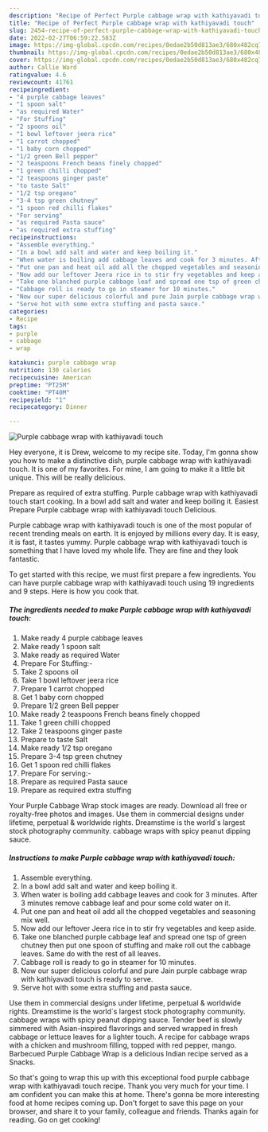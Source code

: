 ```yaml
---
description: "Recipe of Perfect Purple cabbage wrap with kathiyavadi touch"
title: "Recipe of Perfect Purple cabbage wrap with kathiyavadi touch"
slug: 2454-recipe-of-perfect-purple-cabbage-wrap-with-kathiyavadi-touch
date: 2022-02-27T06:59:22.583Z
image: https://img-global.cpcdn.com/recipes/0edae2b50d813ae3/680x482cq70/purple-cabbage-wrap-with-kathiyavadi-touch-recipe-main-photo.jpg
thumbnail: https://img-global.cpcdn.com/recipes/0edae2b50d813ae3/680x482cq70/purple-cabbage-wrap-with-kathiyavadi-touch-recipe-main-photo.jpg
cover: https://img-global.cpcdn.com/recipes/0edae2b50d813ae3/680x482cq70/purple-cabbage-wrap-with-kathiyavadi-touch-recipe-main-photo.jpg
author: Callie Ward
ratingvalue: 4.6
reviewcount: 41761
recipeingredient:
- "4 purple cabbage leaves"
- "1 spoon salt"
- "as required Water"
- "For Stuffing"
- "2 spoons oil"
- "1 bowl leftover jeera rice"
- "1 carrot chopped"
- "1 baby corn chopped"
- "1/2 green Bell pepper"
- "2 teaspoons French beans finely chopped"
- "1 green chilli chopped"
- "2 teaspoons ginger paste"
- "to taste Salt"
- "1/2 tsp oregano"
- "3-4 tsp green chutney"
- "1 spoon red chilli flakes"
- "For serving"
- "as required Pasta sauce"
- "as required extra stuffing"
recipeinstructions:
- "Assemble everything."
- "In a bowl add salt and water and keep boiling it."
- "When water is boiling add cabbage leaves and cook for 3 minutes. After 3 minutes remove cabbage leaf and pour some cold water on it."
- "Put one pan and heat oil add all the chopped vegetables and seasoning mix well."
- "Now add our leftover Jeera rice in to stir fry vegetables and keep aside."
- "Take one blanched purple cabbage leaf and spread one tsp of green chutney then put one spoon of stuffing and make roll out the cabbage leaves. Same do with the rest of all leaves."
- "Cabbage roll is ready to go in steamer for 10 minutes."
- "Now our super delicious colorful and pure Jain purple cabbage wrap with kathiyavadi touch is ready to serve."
- "Serve hot with some extra stuffing and pasta sauce."
categories:
- Recipe
tags:
- purple
- cabbage
- wrap

katakunci: purple cabbage wrap 
nutrition: 130 calories
recipecuisine: American
preptime: "PT25M"
cooktime: "PT40M"
recipeyield: "1"
recipecategory: Dinner

---
```



![Purple cabbage wrap with kathiyavadi touch](https://img-global.cpcdn.com/recipes/0edae2b50d813ae3/680x482cq70/purple-cabbage-wrap-with-kathiyavadi-touch-recipe-main-photo.jpg)

Hey everyone, it is Drew, welcome to my recipe site. Today, I'm gonna show you how to make a distinctive dish, purple cabbage wrap with kathiyavadi touch. It is one of my favorites. For mine, I am going to make it a little bit unique. This will be really delicious.

Prepare as required of extra stuffing. Purple cabbage wrap with kathiyavadi touch start cooking. In a bowl add salt and water and keep boiling it. Easiest Prepare Purple cabbage wrap with kathiyavadi touch Delicious.

Purple cabbage wrap with kathiyavadi touch is one of the most popular of recent trending meals on earth. It is enjoyed by millions every day. It is easy, it is fast, it tastes yummy. Purple cabbage wrap with kathiyavadi touch is something that I have loved my whole life. They are fine and they look fantastic.


To get started with this recipe, we must first prepare a few ingredients. You can have purple cabbage wrap with kathiyavadi touch using 19 ingredients and 9 steps. Here is how you cook that.

<!--inarticleads1-->

##### The ingredients needed to make Purple cabbage wrap with kathiyavadi touch:

1. Make ready 4 purple cabbage leaves
1. Make ready 1 spoon salt
1. Make ready as required Water
1. Prepare For Stuffing:-
1. Take 2 spoons oil
1. Take 1 bowl leftover jeera rice
1. Prepare 1 carrot chopped
1. Get 1 baby corn chopped
1. Prepare 1/2 green Bell pepper
1. Make ready 2 teaspoons French beans finely chopped
1. Take 1 green chilli chopped
1. Take 2 teaspoons ginger paste
1. Prepare to taste Salt
1. Make ready 1/2 tsp oregano
1. Prepare 3-4 tsp green chutney
1. Get 1 spoon red chilli flakes
1. Prepare For serving:-
1. Prepare as required Pasta sauce
1. Prepare as required extra stuffing


Your Purple Cabbage Wrap stock images are ready. Download all free or royalty-free photos and images. Use them in commercial designs under lifetime, perpetual &amp; worldwide rights. Dreamstime is the world`s largest stock photography community. cabbage wraps with spicy peanut dipping sauce. 

<!--inarticleads2-->

##### Instructions to make Purple cabbage wrap with kathiyavadi touch:

1. Assemble everything.
1. In a bowl add salt and water and keep boiling it.
1. When water is boiling add cabbage leaves and cook for 3 minutes. After 3 minutes remove cabbage leaf and pour some cold water on it.
1. Put one pan and heat oil add all the chopped vegetables and seasoning mix well.
1. Now add our leftover Jeera rice in to stir fry vegetables and keep aside.
1. Take one blanched purple cabbage leaf and spread one tsp of green chutney then put one spoon of stuffing and make roll out the cabbage leaves. Same do with the rest of all leaves.
1. Cabbage roll is ready to go in steamer for 10 minutes.
1. Now our super delicious colorful and pure Jain purple cabbage wrap with kathiyavadi touch is ready to serve.
1. Serve hot with some extra stuffing and pasta sauce.


Use them in commercial designs under lifetime, perpetual &amp; worldwide rights. Dreamstime is the world`s largest stock photography community. cabbage wraps with spicy peanut dipping sauce. Tender beef is slowly simmered with Asian-inspired flavorings and served wrapped in fresh cabbage or lettuce leaves for a lighter touch. A recipe for cabbage wraps with a chicken and mushroom filling, topped with red pepper, mango. Barbecued Purple Cabbage Wrap is a delicious Indian recipe served as a Snacks. 

So that's going to wrap this up with this exceptional food purple cabbage wrap with kathiyavadi touch recipe. Thank you very much for your time. I am confident you can make this at home. There's gonna be more interesting food at home recipes coming up. Don't forget to save this page on your browser, and share it to your family, colleague and friends. Thanks again for reading. Go on get cooking!
